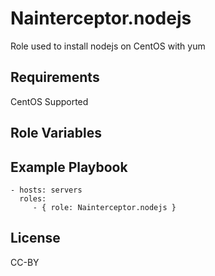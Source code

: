 Nainterceptor.nodejs
====================

Role used to install nodejs on CentOS with yum

Requirements
------------

CentOS Supported

Role Variables
--------------

Example Playbook
----------------

    - hosts: servers
      roles:
         - { role: Nainterceptor.nodejs }

License
-------

CC-BY
